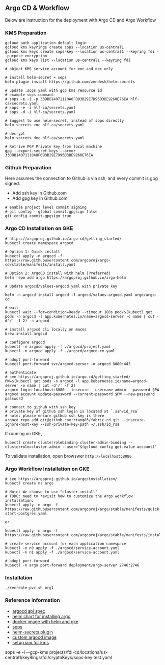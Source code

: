 ## Argo CD & Workflow
Below are instruction for the deployment with Argo CD and Argo Workflow

### KMS Preparation
```shell script
gcloud auth application-default login
gcloud kms keyrings create sops --location us-central1
gcloud kms keys create sops-key --location us-central1 --keyring fdi --purpose encryption
gcloud kms keys list --location us-central1 --keyring fdi

# object KMS service account for enc and dec only

# install helm-secret + sops
helm plugin install https://github.com/zendesk/helm-secrets

# update .sops.yaml with gcp kms resource id
# example sops command
# sops -e -i -p 33DBB14071110A8F093B29E7D95D3BE9260E76EA hlf-ca/secrets.yaml
# sops -e -i hlf-ca/secrets.yaml
# sops -d -i hlf-ca/secrets.yaml

# Suggest to use helm-secret, instead of sops directly
helm secrets enc hlf-ca/secrets.yaml

# decrypt
helm secrets dec hlf-ca/secrets.yaml

# Retrive PGP Private key from local machine
gpg --export-secret-keys --armor 33DBB14071110A8F093B29E7D95D3BE9260E76EA
```

### Github Preparation
Here assumes the connection to Github is via ssh; and every commit is gpg signed.

- Add ssh key in Github.com
- Add gpg key in Github.com

```shell script
# enable project level commit signing
# git config --global commit.gpgsign false
git config commit.gpgsign true
```


### Argo CD Installation on GKE
```shell script
# https://argoproj.github.io/argo-cd/getting_started/
kubectl create namespace argocd

# Option 1: Quick install
kubectl apply -n argocd -f https://raw.githubusercontent.com/argoproj/argo-cd/stable/manifests/install.yaml

# Option 2: ArgoCD install with helm (Preferred)
helm repo add argo https://argoproj.github.io/argo-helm

# Update argocd/values-argocd.yaml with private key

helm -n argocd install argocd -f argocd/values-argocd.yaml argo/argo-cd

# wait
kubectl wait --for=condition=Ready --timeout 180s pod/$(kubectl get pods -n argocd -l app.kubernetes.io/name=argocd-server -o name | cut -d'/' -f 2) -n argocd

# install argocd cli locally on macos
brew install argocd

# configure argocd
kubectl -n argocd apply -f ./argocd/project.yaml
kubectl -n argocd apply -f ./argocd/argocd-cm.yaml

# adopt port-forward
kubectl port-forward svc/argocd-server -n argocd 8080:443

# authenticate
# see https://argoproj.github.io/argo-cd/getting_started/
PW=$(kubectl get pods -n argocd -l app.kubernetes.io/name=argocd-server -o name | cut -d'/' -f 2)
argocd login localhost:8080 --insecure --username admin --password $PW
argocd account update-password --current-password $PW --new-password password

# connect to github with ssh key
# private key of github ssh login is located at `.ssh/id_rsa`
# note: please ensure github ssh key is there
argocd repo add git@github.com:rtang03/fabric-cd.git --insecure-ignore-host-key --ssh-private-key-path ~/.ssh/id_rsa
```

If running on GKE,
```shell script
kubectl create clusterrolebinding cluster-admin-binding --clusterrole=cluster-admin --user="$(gcloud config get-value account)"
```

To validate installation, open browswer `http://localhost:8080`

### Argo Workflow Installation on GKE
```shell script
# see https://argoproj.github.io/argo/installation/
kubectl create ns argo

# Note: We choose to use "cluster-install"
# TODO: need to revisit how to customize the Argo workflow installation.
kubectl apply -n argo -f https://raw.githubusercontent.com/argoproj/argo/stable/manifests/quick-start-postgres.yaml

or

kubectl apply -n argo -f https://raw.githubusercontent.com/argoproj/argo/stable/manifests/install.yaml

# create service account for each application namespace
kubectl -n n0 apply -f ./argocd/service-account.yaml
kubectl -n n1 apply -f ./argocd/service-account.yaml

# adopt port-forward
kubectl -n argo port-forward deployment/argo-server 2746:2746
```

### Installation
```shell script
./recreate-pvc.sh org1

```

### Reference Information
- [argocd api spec](https://github.com/argoproj/argo/blob/master/api/openapi-spec/swagger.json)
- [helm chart for installing argo](https://github.com/argoproj/argo-helm/tree/master/charts/argo-cd)
- [docker image with helm and gke](https://hub.docker.com/r/devth/helm)
- [sops](https://github.com/mozilla/sops#test-with-the-dev-pgp-key)
- [helm-secrets plugin](https://github.com/zendesk/helm-secrets)
- [custom argocd image](https://medium.com/faun/handling-kubernetes-secrets-with-argocd-and-sops-650df91de173)
- [setup iam for kms](https://cloud.google.com/kms/docs/iam)

sops -e -i --gcp-kms projects/fdi-cd/locations/us-central1/keyRings/fdi/cryptoKeys/sops-key test.yaml
